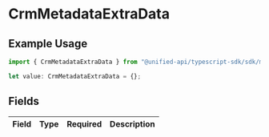 # CrmMetadataExtraData

## Example Usage

```typescript
import { CrmMetadataExtraData } from "@unified-api/typescript-sdk/sdk/models/shared";

let value: CrmMetadataExtraData = {};
```

## Fields

| Field       | Type        | Required    | Description |
| ----------- | ----------- | ----------- | ----------- |
